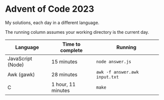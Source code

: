 # Advent of Code 2023

My solutions, each day in a different language.

The running column assumes your working directory is the current day.

| Language          | Time to complete   | Running                       |
| ----------------- | ------------------ | ----------------------------- |
| JavaScript (Node) | 15 minutes         | `node answer.js`              |
| Awk (gawk)        | 28 minutes         | `awk -f answer.awk input.txt` |
| C                 | 1 hour, 11 minutes | `make`                        |
